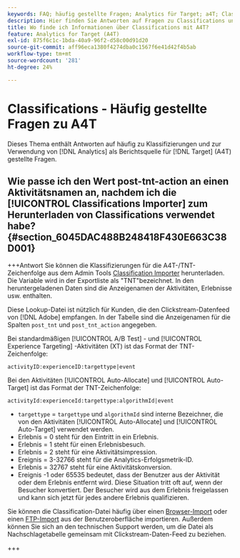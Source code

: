 ```yaml
---
keywords: FAQ; häufig gestellte Fragen; Analytics für Target; a4T; Classifications; Classification; Classifications Importer; Post-TNT-Aktion; Ereigniscodes
description: Hier finden Sie Antworten auf Fragen zu Classifications und zur Verwendung von [!UICONTROL Analytics for Target] (A4T).
title: Wo finde ich Informationen über Classifications mit A4T?
feature: Analytics for Target (A4T)
exl-id: 875f6c1c-1bda-40a9-96f2-d58c00d91d20
source-git-commit: aff96eca1380f4274dba0c1567f6e41d42f4b5ab
workflow-type: tm+mt
source-wordcount: '281'
ht-degree: 24%

---
```


# Classifications - Häufig gestellte Fragen zu A4T

Dieses Thema enthält Antworten auf häufig zu Klassifizierungen und zur Verwendung von [!DNL Analytics] als Berichtsquelle für [!DNL Target] (A4T) gestellte Fragen.

## Wie passe ich den Wert post-tnt-action an einen Aktivitätsnamen an, nachdem ich die [!UICONTROL Classifications Importer] zum Herunterladen von Classifications verwendet habe? {#section_6045DAC488B248418F430E663C38D001}

+++Antwort
Sie können die Klassifizierungen für die A4T-/TNT-Zeichenfolge aus dem Admin Tools [Classification Importer](https://experienceleague.adobe.com/docs/analytics/components/classifications/classifications-importer/c-working-with-saint.html) herunterladen. Die Variable wird in der Exportliste als &quot;TNT&quot;bezeichnet. In den heruntergeladenen Daten sind die Anzeigenamen der Aktivitäten, Erlebnisse usw. enthalten.

Diese Lookup-Datei ist nützlich für Kunden, die den Clickstream-Datenfeed von [!DNL Adobe] empfangen. In der Tabelle sind die Anzeigenamen für die Spalten `post_tnt` und `post_tnt_action` angegeben.

Bei standardmäßigen [!UICONTROL A/B Test] - und [!UICONTROL Experience Targeting] -Aktivitäten (XT) ist das Format der TNT-Zeichenfolge:

```
activityID:experienceID:targettype|event
```

Bei den Aktivitäten [!UICONTROL Auto-Allocate] und [!UICONTROL Auto-Target] ist das Format der TNT-Zeichenfolge:

```
activityId:experienceId:targettype:algorithmId|event
```

* `targettype` = `targettype` und `algorithmId` sind interne Bezeichner, die von den Aktivitäten [!UICONTROL Auto-Allocate] und [!UICONTROL Auto-Target] verwendet werden.
* Erlebnis = 0 steht für den Eintritt in ein Erlebnis.
* Erlebnis = 1 steht für einen Erlebnisbesuch.
* Erlebnis = 2 steht für eine Aktivitätsimpression.
* Ereignis = 3-32766 steht für die Analytics-Erfolgsmetrik-ID.
* Erlebnis = 32767 steht für eine Aktivitätskonversion.
* Ereignis -1 oder 65535 bedeutet, dass der Benutzer aus der Aktivität oder dem Erlebnis entfernt wird. Diese Situation tritt oft auf, wenn der Besucher konvertiert. Der Besucher wird aus dem Erlebnis freigelassen und kann sich jetzt für jedes andere Erlebnis qualifizieren.

Sie können die Classification-Datei häufig über einen [Browser-Import](https://experienceleague.adobe.com/docs/analytics/components/classifications/classifications-importer/browser-import.html?lang=en) oder einen [FTP-Import](https://experienceleague.adobe.com/docs/analytics/components/classifications/classifications-importer/import-file.html?lang=en) aus der Benutzeroberfläche importieren. Außerdem können Sie sich an den technischen Support werden, um die Datei als Nachschlagetabelle gemeinsam mit Clickstream-Daten-Feed zu beziehen.

+++
